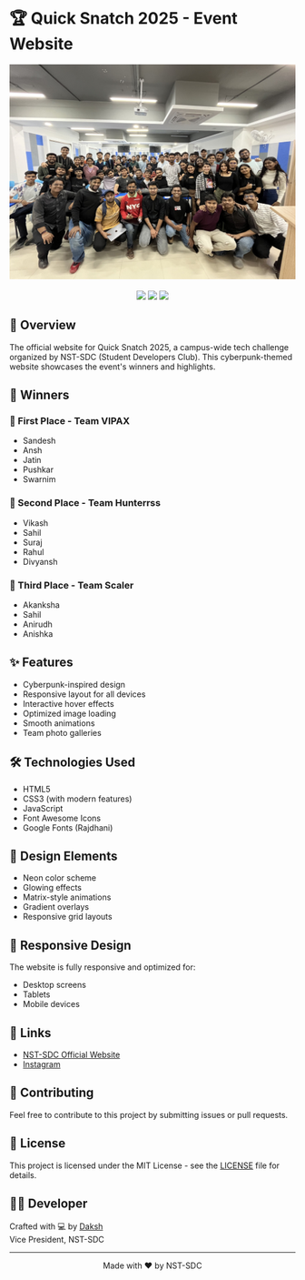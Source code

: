 # 🏆 Quick Snatch 2025 - Event Website

<div align="center">
    <img src="main.jpg" alt="Quick Snatch Event" width="800"/>
    <br>
    <br>
    <img src="https://img.shields.io/badge/HTML5-E34F26?style=for-the-badge&logo=html5&logoColor=white">
    <img src="https://img.shields.io/badge/CSS3-1572B6?style=for-the-badge&logo=css3&logoColor=white">
    <img src="https://img.shields.io/badge/JavaScript-F7DF1E?style=for-the-badge&logo=javascript&logoColor=black">
</div>

## 🌟 Overview

The official website for Quick Snatch 2025, a campus-wide tech challenge organized by NST-SDC (Student Developers Club). This cyberpunk-themed website showcases the event's winners and highlights.

## 🏅 Winners

### 🥇 First Place - Team VIPAX
- Sandesh
- Ansh
- Jatin
- Pushkar
- Swarnim

### 🥈 Second Place - Team Hunterrss
- Vikash
- Sahil
- Suraj
- Rahul
- Divyansh

### 🥉 Third Place - Team Scaler
- Akanksha
- Sahil
- Anirudh
- Anishka

## ✨ Features

- Cyberpunk-inspired design
- Responsive layout for all devices
- Interactive hover effects
- Optimized image loading
- Smooth animations
- Team photo galleries

## 🛠️ Technologies Used

- HTML5
- CSS3 (with modern features)
- JavaScript
- Font Awesome Icons
- Google Fonts (Rajdhani)

## 🎨 Design Elements

- Neon color scheme
- Glowing effects
- Matrix-style animations
- Gradient overlays
- Responsive grid layouts

## 📱 Responsive Design

The website is fully responsive and optimized for:
- Desktop screens
- Tablets
- Mobile devices

## 🔗 Links

- [NST-SDC Official Website](https://www.nstsdc.org/)
- [Instagram](https://www.instagram.com/devclub.nst/)

## 🤝 Contributing

Feel free to contribute to this project by submitting issues or pull requests.

## 📄 License

This project is licensed under the MIT License - see the [LICENSE](LICENSE) file for details.

## 👨‍💻 Developer

Crafted with 💻 by [Daksh](https://github.com/mrgear111)  
Vice President, NST-SDC

---
<div align="center">
    Made with ❤️ by NST-SDC
</div> 